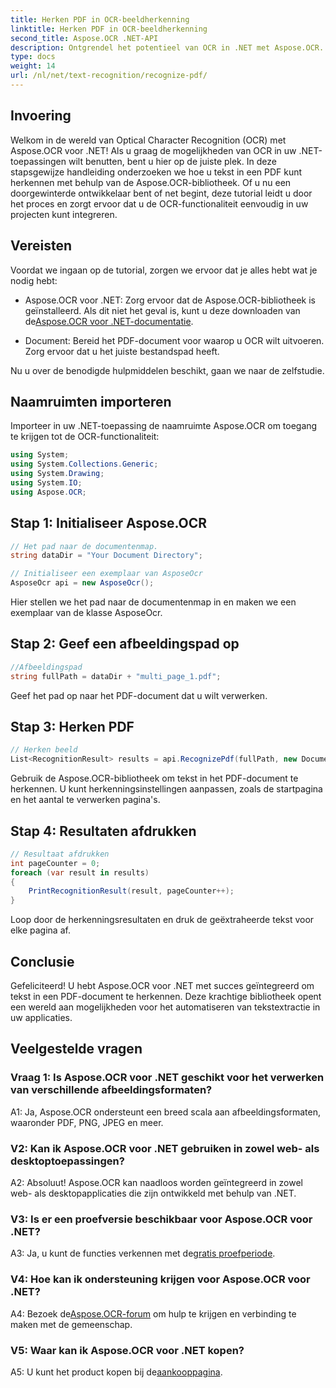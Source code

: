 ```yaml
---
title: Herken PDF in OCR-beeldherkenning
linktitle: Herken PDF in OCR-beeldherkenning
second_title: Aspose.OCR .NET-API
description: Ontgrendel het potentieel van OCR in .NET met Aspose.OCR. Extraheer moeiteloos tekst uit PDF's. Download nu voor een naadloze integratie-ervaring.
type: docs
weight: 14
url: /nl/net/text-recognition/recognize-pdf/
---
```

## Invoering

Welkom in de wereld van Optical Character Recognition (OCR) met Aspose.OCR voor .NET! Als u graag de mogelijkheden van OCR in uw .NET-toepassingen wilt benutten, bent u hier op de juiste plek. In deze stapsgewijze handleiding onderzoeken we hoe u tekst in een PDF kunt herkennen met behulp van de Aspose.OCR-bibliotheek. Of u nu een doorgewinterde ontwikkelaar bent of net begint, deze tutorial leidt u door het proces en zorgt ervoor dat u de OCR-functionaliteit eenvoudig in uw projecten kunt integreren.

## Vereisten

Voordat we ingaan op de tutorial, zorgen we ervoor dat je alles hebt wat je nodig hebt:

-  Aspose.OCR voor .NET: Zorg ervoor dat de Aspose.OCR-bibliotheek is geïnstalleerd. Als dit niet het geval is, kunt u deze downloaden van de[Aspose.OCR voor .NET-documentatie](https://reference.aspose.com/ocr/net/).

- Document: Bereid het PDF-document voor waarop u OCR wilt uitvoeren. Zorg ervoor dat u het juiste bestandspad heeft.

Nu u over de benodigde hulpmiddelen beschikt, gaan we naar de zelfstudie.

## Naamruimten importeren

Importeer in uw .NET-toepassing de naamruimte Aspose.OCR om toegang te krijgen tot de OCR-functionaliteit:

```csharp
using System;
using System.Collections.Generic;
using System.Drawing;
using System.IO;
using Aspose.OCR;
```

## Stap 1: Initialiseer Aspose.OCR

```csharp
// Het pad naar de documentenmap.
string dataDir = "Your Document Directory";

// Initialiseer een exemplaar van AsposeOcr
AsposeOcr api = new AsposeOcr();
```

Hier stellen we het pad naar de documentenmap in en maken we een exemplaar van de klasse AsposeOcr.

## Stap 2: Geef een afbeeldingspad op

```csharp
//Afbeeldingspad
string fullPath = dataDir + "multi_page_1.pdf";
```

Geef het pad op naar het PDF-document dat u wilt verwerken.

## Stap 3: Herken PDF

```csharp
// Herken beeld
List<RecognitionResult> results = api.RecognizePdf(fullPath, new DocumentRecognitionSettings { StartPage = 2, PagesNumber = 2 });
```

Gebruik de Aspose.OCR-bibliotheek om tekst in het PDF-document te herkennen. U kunt herkenningsinstellingen aanpassen, zoals de startpagina en het aantal te verwerken pagina's.

## Stap 4: Resultaten afdrukken

```csharp
// Resultaat afdrukken
int pageCounter = 0;
foreach (var result in results)
{
    PrintRecognitionResult(result, pageCounter++);
}
```

Loop door de herkenningsresultaten en druk de geëxtraheerde tekst voor elke pagina af.

## Conclusie

Gefeliciteerd! U hebt Aspose.OCR voor .NET met succes geïntegreerd om tekst in een PDF-document te herkennen. Deze krachtige bibliotheek opent een wereld aan mogelijkheden voor het automatiseren van tekstextractie in uw applicaties.

## Veelgestelde vragen

### Vraag 1: Is Aspose.OCR voor .NET geschikt voor het verwerken van verschillende afbeeldingsformaten?

A1: Ja, Aspose.OCR ondersteunt een breed scala aan afbeeldingsformaten, waaronder PDF, PNG, JPEG en meer.

### V2: Kan ik Aspose.OCR voor .NET gebruiken in zowel web- als desktoptoepassingen?

A2: Absoluut! Aspose.OCR kan naadloos worden geïntegreerd in zowel web- als desktopapplicaties die zijn ontwikkeld met behulp van .NET.

### V3: Is er een proefversie beschikbaar voor Aspose.OCR voor .NET?

 A3: Ja, u kunt de functies verkennen met de[gratis proefperiode](https://releases.aspose.com/).

### V4: Hoe kan ik ondersteuning krijgen voor Aspose.OCR voor .NET?

 A4: Bezoek de[Aspose.OCR-forum](https://forum.aspose.com/c/ocr/16) om hulp te krijgen en verbinding te maken met de gemeenschap.

### V5: Waar kan ik Aspose.OCR voor .NET kopen?

 A5: U kunt het product kopen bij de[aankooppagina](https://purchase.aspose.com/buy).